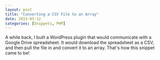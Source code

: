 ```yaml
---
layout: post
title: "Converting a CSV File to an Array"
date: 2015-03-12
categories: [Snippets, PHP]
---
```


A while back, I built a WordPress plugin that would communicate with a Google Drive spreadsheet. It would download the spreadsheet as a CSV, and then pull the file in and convert it to an array. That's how this snippet came to be!

<script src="https://gist.github.com/kjbrum/3181df2bc451bac361a4.js"></script>

